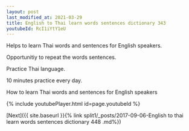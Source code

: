 ```yaml
---
layout: post
last_modified_at: 2021-03-29
title: English to Thai learn words sentences dictionary 343 
youtubeId: RcI1iYtY1eU
---
```

 
 
Helps to learn Thai words and sentences for English speakers.

Opportunitiy to repeat the words sentences. 

Practice Thai language. 
 
10 minutes practice every day. 
 
How to learn Thai words and sentences for English speakers 
 
{% include youtubePlayer.html id=page.youtubeId %}
 
 
[Next]({{ site.baseurl }}{% link  split1/_posts/2017-09-06-English to thai learn words sentences dictionary 448 .md%})
 
